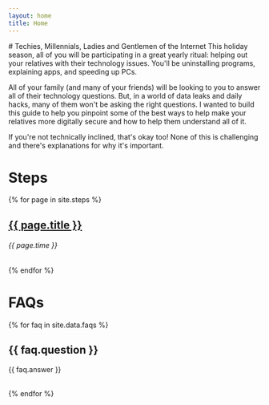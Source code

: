 ```yaml
---
layout: home
title: Home
---
```

<div markdown="1" class="container content">
# Techies, Millennials, Ladies and Gentlemen of the Internet
This holiday season, all of you will be participating in a great yearly ritual:
helping out your relatives with their technology issues. You'll be uninstalling
programs, explaining apps, and speeding up PCs.

All of your family (and many of your friends) will be looking to you to answer
all of their technology questions. But, in a world of data leaks and daily
hacks, many of them won't be asking the right questions. I wanted to build this
guide to help you pinpoint some of the best ways to help make your relatives
more digitally secure and how to help them understand all of it.

If you're not technically inclined, that's okay too! None of this is
challenging and there's explanations for why it's important.
</div>

<div class="hero">
  <h1>Steps</h1>
</div>

<div class="container content">
{% for page in site.steps %}
  <article class="post">
    <h2 class="post-title">
      <a href="{{ site.baseurl }}{{ page.url }}">
        {{ page.title }}
      </a>
    </h2>
    <h6 id="page-time">{{ page.time }}</h6>
  </article>
{% endfor %}
</div>

<div class="hero">
<h1>FAQs</h1>
</div>

<div class="container content">
{% for faq in site.data.faqs %}
  <h2>{{ faq.question }}</h2>
  <p>{{ faq.answer }}</p>
  <br>
{% endfor %}
</div>
